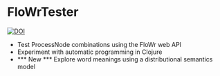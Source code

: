 # FloWrTester

[![DOI](https://zenodo.org/badge/24270/holtzermann17/FloWrTester.svg)](https://zenodo.org/badge/latestdoi/24270/holtzermann17/FloWrTester)

- Test ProcessNode combinations using the FloWr web API
- Experiment with automatic programming in Clojure
- *** New *** Explore word meanings using a distributional semantics model
